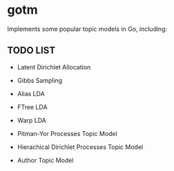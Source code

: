 # gotm
Implements some popular topic models in Go, including:

## TODO LIST
* Latent Dirichlet Allocation
 * Gibbs Sampling
 * Alias LDA
 * FTree LDA
 * Warp LDA

* Pitman-Yor Processes Topic Model
* Hierachical Dirichlet Processes Topic Model
* Author Topic Model
